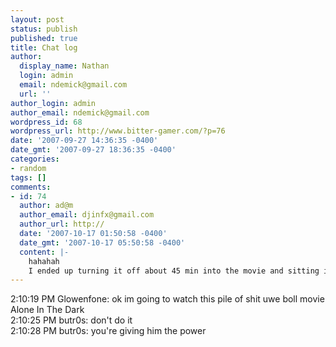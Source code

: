```yaml
---
layout: post
status: publish
published: true
title: Chat log
author:
  display_name: Nathan
  login: admin
  email: ndemick@gmail.com
  url: ''
author_login: admin
author_email: ndemick@gmail.com
wordpress_id: 68
wordpress_url: http://www.bitter-gamer.com/?p=76
date: '2007-09-27 14:36:35 -0400'
date_gmt: '2007-09-27 18:36:35 -0400'
categories:
- random
tags: []
comments:
- id: 74
  author: ad@m
  author_email: djinfx@gmail.com
  author_url: http://
  date: '2007-10-17 01:50:58 -0400'
  date_gmt: '2007-10-17 05:50:58 -0400'
  content: |-
    hahahah
    I ended up turning it off about 45 min into the movie and sitting in the corner because I was bad.
---
```

<p>2:10:19 PM Glowenfone: ok im going to watch this pile of shit uwe boll movie Alone In The Dark<br />
2:10:25 PM butr0s: don't do it<br />
2:10:28 PM butr0s: you're giving him the power</p>
